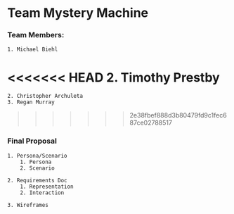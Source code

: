 # Team Mystery Machine

### Team Members:
    1. Michael Biehl
<<<<<<< HEAD
    2. Timothy Prestby
=======
    2. Christopher Archuleta
    3. Regan Murray
>>>>>>> 2e38fbef888d3b80479fd9c1fec687ce02788517

### Final Proposal
    1. Persona/Scenario
        1. Persona
        2. Scenario

    2. Requirements Doc
        1. Representation
        2. Interaction

    3. Wireframes
